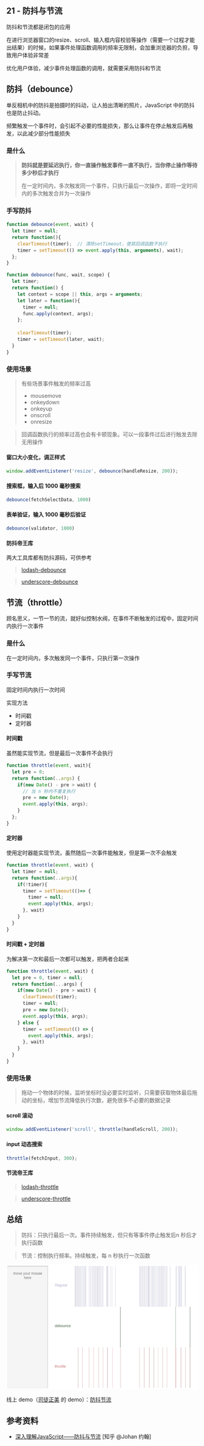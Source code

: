 ## 21 - 防抖与节流

防抖和节流都是闭包的应用

在进行浏览器窗口的resize、scroll、输入框内容校验等操作（需要一个过程才能出结果）的时候，如果事件处理函数调用的频率无限制，会加重浏览器的负担，导致用户体验非常差

优化用户体验，减少事件处理函数的调用，就需要采用防抖和节流

## 防抖（debounce）

单反相机中的防抖是拍摄时的抖动，让人拍出清晰的照片，JavaScript 中的防抖也是防止抖动。

频繁触发一个事件时，会引起不必要的性能损失，那么让事件在停止触发后再触发，以此减少部分性能损失

### 是什么

> **防抖就是要延迟执行，你一直操作触发事件一直不执行，当你停止操作等待多少秒后才执行**
>
> 在一定时间内，多次触发同一个事件，只执行最后一次操作，即将一定时间内的多次触发合并为一次操作

### 手写防抖

```javascript
function debounce(event, wait) {
  let timer = null;
  return function(){
    clearTimeout(timer);  // 清除setTimeout，使其回调函数不执行
    timer = setTimeout(() => event.apply(this, arguments), wait);
  };
}
```

```javascript
function debounce(func, wait, scope) {
  let timer;
  return function() {
    let context = scope || this, args = arguments;
    let later = function(){
      timer = null;
      func.apply(context, args);
    };

    clearTimeout(timer);
    timer = setTimeout(later, wait);
  }
}
```

### 使用场景

> 有些场景事件触发的频率过高
> - mousemove
> - onkeydown
> - onkeyup
> - onscroll
> - onresize

> 回调函数执行的频率过高也会有卡顿现象。可以一段事件过后进行触发去除无用操作

#### 窗口大小变化，调正样式

```javascript
window.addEventListener('resize', debounce(handleResize, 200));
```

#### 搜索框，输入后 1000 毫秒搜索

```javascript
debounce(fetchSelectData, 1000)
```

#### 表单验证，输入 1000 毫秒后验证

```javascript
debounce(validator, 1000)
```

#### 防抖帝王库

两大工具库都有防抖源码，可供参考

> [lodash-debounce](https://github.com/lodash/lodash/blob/main/src/debounce.ts) 

> [underscore-debounce](https://github.com/jashkenas/underscore/blob/master/modules/debounce.js)

## 节流（throttle）

顾名思义，一节一节的流，就好似控制水阀，在事件不断触发的过程中，固定时间内执行一次事件

### 是什么

在一定时间内，多次触发同一个事件，只执行第一次操作

### 手写节流

固定时间内执行一次时间

实现方法
- 时间戳
- 定时器

#### 时间戳

虽然能实现节流，但是最后一次事件不会执行

```javascript
function throttle(event, wait){
  let pre = 0;
  return function(..args) {
    if(new Date() - pre > wait) {
      // 当 n 秒内不重复执行
      pre = new Date();
      event.apply(this, args);
    }
  };
}
```


#### 定时器

使用定时器能实现节流，虽然随后一次事件能触发，但是第一次不会触发

```javascript
function throttle(event, wait) {
  let timer = null;
  return function(..args){
    if(!timer){
      timer = setTimeout(()=> {
        timer = null;
        event.apply(this, args);
      }, wait)
    }
  }
}
```

#### 时间戳 + 定时器

为解决第一次和最后一次都可以触发，把两者合起来

```javascript
function throttle(event, wait) {
  let pre = 0, timer = null;
  return function(...args) {
    if(new Date() - pre > wait) {
      clearTimeout(timer);
      timer = null;
      pre = new Date();
      event.apply(this, args);
    } else {
      timer = setTimeout(() => {
        event.apply(this, args);
      }, wait)
    }
  }
}
```

### 使用场景

> 拖动一个物体的时候，监听坐标时没必要实时监听，只需要获取物体最后拖动的坐标，增加节流降低执行次数，避免很多不必要的数据记录

#### scroll 滚动

```javascript
window.addEventListener('scroll', throttle(handleScroll, 200));
```

#### input 动态搜索

```javascript
throttle(fetchInput, 300);
```

#### 节流帝王库

> [lodash-throttle](https://github.com/lodash/lodash/blob/main/src/throttle.ts) 

> [underscore-throttle](https://github.com/jashkenas/underscore/blob/master/modules/throttle.js)

## 总结

> 防抖：只执行最后一次。事件持续触发，但只有等事件停止触发后n 秒后才执行函数

> 节流：控制执行频率。持续触发，每 n 秒执行一次函数

![防抖节流对比图](/static/WX_20231115235532.png)

线上 demo（[司徒正美](https://www.azhubaby.com/) 的 demo）：[防抖节流](https://demo.azhubaby.com/%E9%98%B2%E6%8A%96%E4%B8%8E%E8%8A%82%E6%B5%81/index.html)

## 参考资料

- [深入理解JavaScript——防抖与节流](https://zhuanlan.zhihu.com/p/575269569) [知乎 @Johan 约翰]